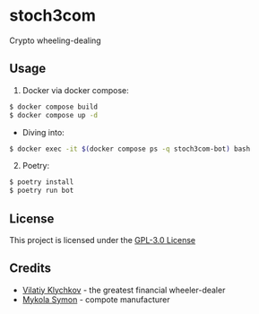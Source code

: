 # stoch3com

Crypto wheeling-dealing

## Usage

1. Docker via docker compose:
```bash
$ docker compose build
$ docker compose up -d
```

   * Diving into:
   ```bash
   $ docker exec -it $(docker compose ps -q stoch3com-bot) bash
   ```

2. Poetry:
```bash
$ poetry install
$ poetry run bot
```

## License

This project is licensed under the [GPL-3.0 License](LICENSE)

## Credits

* [Vilatiy Klychkov](https://github.com/vitassuper) - the greatest financial wheeler-dealer
* [Mykola Symon](https://github.com/andinoriel) - compote manufacturer
